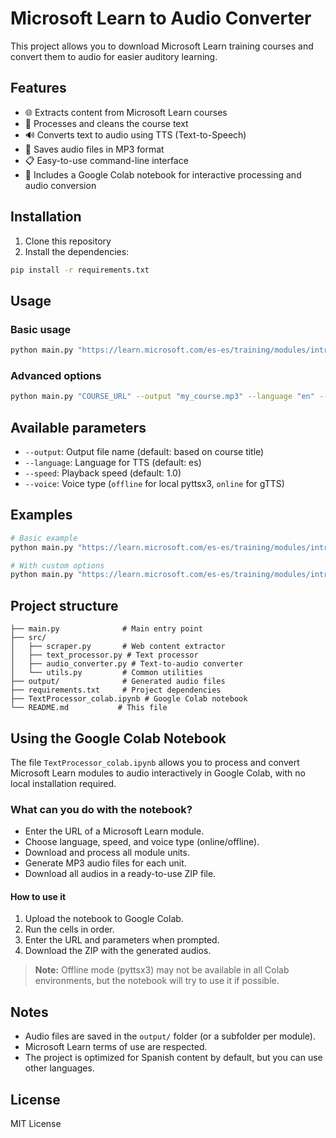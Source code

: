 # Microsoft Learn to Audio Converter

This project allows you to download Microsoft Learn training courses and convert them to audio for easier auditory learning.

## Features

- 🌐 Extracts content from Microsoft Learn courses
- 📄 Processes and cleans the course text
- 🔊 Converts text to audio using TTS (Text-to-Speech)
- 💾 Saves audio files in MP3 format
- 📋 Easy-to-use command-line interface
- 📓 Includes a Google Colab notebook for interactive processing and audio conversion

## Installation

1. Clone this repository
2. Install the dependencies:
```bash
pip install -r requirements.txt
```

## Usage

### Basic usage
```bash
python main.py "https://learn.microsoft.com/es-es/training/modules/introduction-power-platform"
```

### Advanced options
```bash
python main.py "COURSE_URL" --output "my_course.mp3" --language "en" --speed 1.0 --voice offline
```

## Available parameters

- `--output`: Output file name (default: based on course title)
- `--language`: Language for TTS (default: es)
- `--speed`: Playback speed (default: 1.0)
- `--voice`: Voice type (`offline` for local pyttsx3, `online` for gTTS)

## Examples

```bash
# Basic example
python main.py "https://learn.microsoft.com/es-es/training/modules/introduction-power-platform"

# With custom options
python main.py "https://learn.microsoft.com/es-es/training/modules/introduction-power-platform" --output "power_platform_intro.mp3" --speed 0.9
```

## Project structure

```
├── main.py              # Main entry point
├── src/
│   ├── scraper.py       # Web content extractor
│   ├── text_processor.py # Text processor
│   ├── audio_converter.py # Text-to-audio converter
│   └── utils.py         # Common utilities
├── output/              # Generated audio files
├── requirements.txt     # Project dependencies
├── TextProcessor_colab.ipynb # Google Colab notebook
└── README.md           # This file
```

## Using the Google Colab Notebook

The file `TextProcessor_colab.ipynb` allows you to process and convert Microsoft Learn modules to audio interactively in Google Colab, with no local installation required.

### What can you do with the notebook?
- Enter the URL of a Microsoft Learn module.
- Choose language, speed, and voice type (online/offline).
- Download and process all module units.
- Generate MP3 audio files for each unit.
- Download all audios in a ready-to-use ZIP file.

#### How to use it
1. Upload the notebook to Google Colab.
2. Run the cells in order.
3. Enter the URL and parameters when prompted.
4. Download the ZIP with the generated audios.

> **Note:** Offline mode (pyttsx3) may not be available in all Colab environments, but the notebook will try to use it if possible.

## Notes

- Audio files are saved in the `output/` folder (or a subfolder per module).
- Microsoft Learn terms of use are respected.
- The project is optimized for Spanish content by default, but you can use other languages.

## License

MIT License
